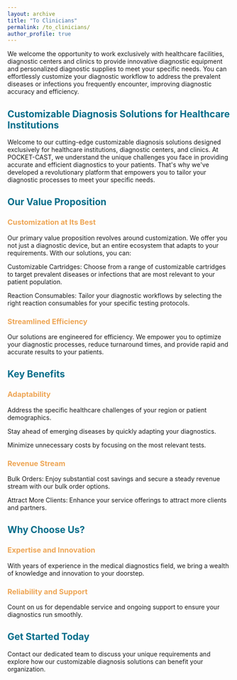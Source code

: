 ```yaml
---
layout: archive
title: "To Clinicians"
permalink: /to_clinicians/
author_profile: true
---
```


 

We welcome the opportunity to work exclusively with healthcare facilities, diagnostic centers and clinics to provide innovative diagnostic equipment and personalized diagnostic supplies to meet your specific needs. You can effortlessly customize your diagnostic workflow to address the prevalent diseases or infections you frequently encounter, improving diagnostic accuracy and efficiency. 

<span style="color: #026d8a"> 

## Customizable Diagnosis Solutions for Healthcare Institutions 

</span>



Welcome to our cutting-edge customizable diagnosis solutions designed exclusively for healthcare institutions, diagnostic centers, and clinics. At POCKET-CAST, we understand the unique challenges you face in providing accurate and efficient diagnostics to your patients. That's why we've developed a revolutionary platform that empowers you to tailor your diagnostic processes to meet your specific needs. 

<span style="color: #026d8a"> 

## Our Value Proposition

</span>

<span style="color: #eea656"> 

### Customization at Its Best 

</span>

Our primary value proposition revolves around customization. We offer you not just a diagnostic device, but an entire ecosystem that adapts to your requirements. With our solutions, you can: 

Customizable Cartridges: Choose from a range of customizable cartridges to target prevalent diseases or infections that are most relevant to your patient population. 

Reaction Consumables: Tailor your diagnostic workflows by selecting the right reaction consumables for your specific testing protocols. 

<span style="color: #eea656"> 

### Streamlined Efficiency 

</span>

Our solutions are engineered for efficiency. We empower you to optimize your diagnostic processes, reduce turnaround times, and provide rapid and accurate results to your patients. 

<span style="color: #026d8a"> 

## Key Benefits 

</span>

<span style="color: #eea656"> 

### Adaptability 

</span>

Address the specific healthcare challenges of your region or patient demographics. 

Stay ahead of emerging diseases by quickly adapting your diagnostics. 

Minimize unnecessary costs by focusing on the most relevant tests. 

<span style="color: #eea656"> 

### Revenue Stream 

</span>

Bulk Orders: Enjoy substantial cost savings and secure a steady revenue stream with our bulk order options. 

Attract More Clients: Enhance your service offerings to attract more clients and partners. 

<span style="color: #026d8a"> 

## Why Choose Us? 

</span>

<span style="color: #eea656"> 

### Expertise and Innovation 

</span>

With years of experience in the medical diagnostics field, we bring a wealth of knowledge and innovation to your doorstep. 

<span style="color: #eea656">

### Reliability and Support 

</span>

Count on us for dependable service and ongoing support to ensure your diagnostics run smoothly. 

<span style="color: #026d8a"> 

## Get Started Today 

</span>

Contact our dedicated team to discuss your unique requirements and explore how our customizable diagnosis solutions can benefit your organization. 